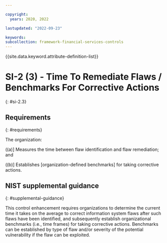 ```yaml
---

copyright:
  years: 2020, 2022

lastupdated: "2022-09-23"

keywords: 
subcollection: framework-financial-services-controls
---
```


{{site.data.keyword.attribute-definition-list}}

# SI-2 (3) - Time To Remediate Flaws / Benchmarks For Corrective Actions
{: #si-2.3}

## Requirements
{: #requirements}

The organization:

((a)\] Measures the time between flaw identification and flaw remediation; and

((b)\] Establishes [organization-defined benchmarks] for taking corrective actions.

## NIST supplemental guidance
{: #supplemental-guidance}

This control enhancement requires organizations to determine the current time it takes on the average to correct information system flaws after such flaws have been identified, and subsequently establish organizational benchmarks (i.e., time frames) for taking corrective actions. Benchmarks can be established by type of flaw and/or severity of the potential vulnerability if the flaw can be exploited.

